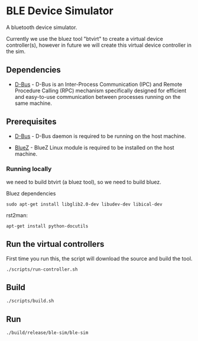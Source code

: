 # BLE Device Simulator
A bluetooth device simulator.

Currently we use the bluez tool "btvirt" to create a virtual device controller(s), however in future we will create this virtual device controller in the sim.

## Dependencies
- [D-Bus](https://www.freedesktop.org/wiki/Software/dbus/) -
D-Bus is an Inter-Process Communication (IPC) and
Remote Procedure Calling (RPC) mechanism
specifically designed for efficient and easy-to-use
communication between processes running on the same
machine.

## Prerequisites
- [D-Bus](https://www.freedesktop.org/wiki/Software/dbus/) -
D-Bus daemon is required to be running on the host machine.
 
- [BlueZ](http://www.bluez.org/) -
BlueZ Linux module is required to be installed on the host
machine.

### Running locally

  we need to build btvirt (a bluez tool), so we need to build bluez. 
  
  Bluez dependencies
  
  `sudo apt-get install libglib2.0-dev libudev-dev libical-dev `

  rst2man:
  
  `apt-get install python-docutils`

## Run the virtual controllers

  First time you run this, the script will download the source and build the tool.

  `./scripts/run-controller.sh`

## Build

  `./scripts/build.sh`


## Run  

  `./build/release/ble-sim/ble-sim`
